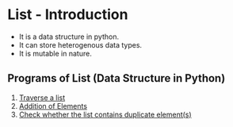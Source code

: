 # List - Introduction
- It is a data structure in python.
- It can store heterogenous data types.
- It is mutable in nature.

## Programs of List (Data Structure in Python)
1. [Traverse a list](/Data%20Structure/List/List%20Traverse/traversingList.py)
2. [Addition of Elements](/Data%20Structure/List/Addition%20of%20Elements/addingElementsOfList.py)
3. [Check whether the list contains duplicate element(s)](/Data%20Structure/List/Contains%20Duplicate/)
